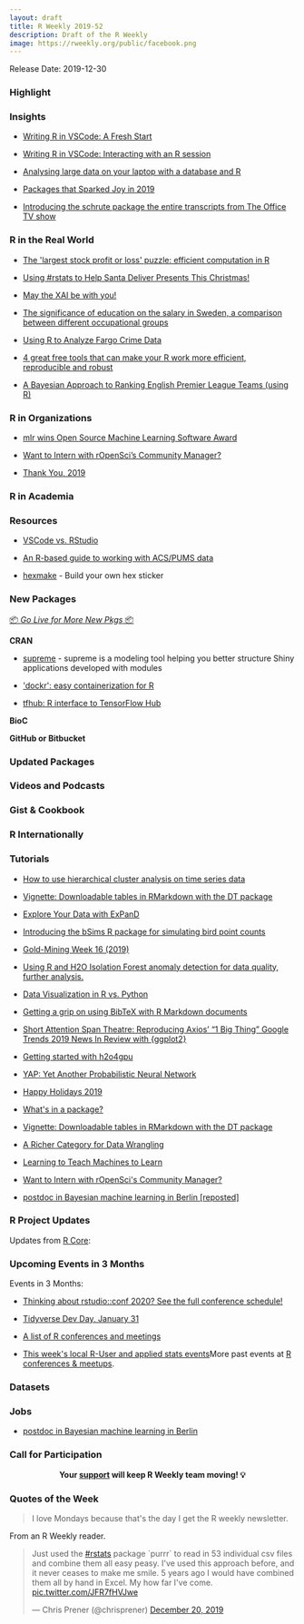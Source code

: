 ```yaml
---
layout: draft
title: R Weekly 2019-52
description: Draft of the R Weekly
image: https://rweekly.org/public/facebook.png
---
```


Release Date: 2019-12-30

###  Highlight



### Insights

+ [Writing R in VSCode: A Fresh Start](https://renkun.me/2019/12/11/writing-r-in-vscode-a-fresh-start/)

+ [Writing R in VSCode: Interacting with an R session](https://renkun.me/2019/12/26/writing-r-in-vscode-interacting-with-an-r-session/)

+ [Analysing large data on your laptop with a database and R](http://freerangestats.info/blog/2019/12/22/nyc-taxis-sql)

+ [Packages that Sparked Joy in 2019](https://www.rostrum.blog/2019/12/27/pkgs-2019/)

+ [Introducing the schrute package the entire transcripts from The Office TV show](https://technistema.com/posts/introducing-the-schrute-package-the-entire-transcripts-from-the-office/)

### R in the Real World

+ [The 'largest stock profit or loss' puzzle: efficient computation in R](http://varianceexplained.org/r/stock-changes/)

+ [Using #rstats to Help Santa Deliver Presents This Christmas!](https://rud.is/b/2019/12/23/using-rstats-to-help-santa-deliver-presents-this-christmas/)

+ [May the XAI be with you!](https://medium.com/@ModelOriented/may-the-xai-be-with-you-6ea82d5b4fcc)

+ [The significance of education on the salary in Sweden, a comparison between different occupational groups](http://mikaellundqvist.rbind.io/2019/12/21/the-significance-of-education-on-the-salary-in-sweden-a-comparison-between-different-occupational-groups/)

+ [Using R to Analyze Fargo Crime Data](https://technistema.com/posts/using-r-to-analyze-fargo-crime-data/)

+ [4 great free tools that can make your R work more efficient, reproducible and robust](https://jozef.io/r920-christmas-praise-2019/)

+ [A Bayesian Approach to Ranking English Premier League Teams (using R)](https://tonyelhabr.rbind.io/post/bayesian-statistics-english-premier-league/)

<!-- + [MERRY CRISPMAS - a festive, data-driven short story](https://merry-crispmas.netlify.com/) -->

###  R in Organizations

+ [mlr wins Open Source Machine Learning Software Award](https://mlr-org.com/docs/mlr-wins-open-source-machine-learning-software-award/)

+ [Want to Intern with rOpenSci’s Community Manager?](https://ropensci.org/blog/2019/12/23/community-intern/)

+ [Thank You, 2019](https://ropensci.org/blog/2019/12/23/thankyou/)

###  R in Academia



###  Resources

+ [VSCode vs. RStudio​](https://1drv.ms/p/s!Aiu8ihXBTRNkuC_pYGrWKm3IwaZn)

+ [An R-based guide to working with ACS/PUMS data](https://github.com/jaytimm/working_with_census_microdata)

+ [hexmake](http://connect.thinkr.fr/hexmake/) - Build your own hex sticker


###  New Packages

<p class="added-hostname"><a href="https://rweekly.org/live" target="_blank" class="externalLink">📦 <i>Go Live for More New Pkgs</i> 📦</a></p>

**CRAN**

+ [supreme](https://github.com/strboul/supreme) - supreme is a modeling tool helping you better structure Shiny applications developed with modules

+ ['dockr': easy containerization for R](http://smaakage85.netlify.com/2019/12/21/dockr-easy-containerization-for-r/)

+ [tfhub: R interface to TensorFlow Hub](https://blogs.rstudio.com/tensorflow/posts/2019-12-18-tfhub-0.7.0/)

**BioC**



**GitHub or Bitbucket**


### Updated Packages



###  Videos and Podcasts




### Gist & Cookbook



### R Internationally


###  Tutorials

+ [How to use hierarchical cluster analysis on time series data](https://www.storybench.org/how-to-use-hierarchical-cluster-analysis-on-time-series-data/)

+ [Vignette: Downloadable tables in RMarkdown with the DT package](https://martinctc.github.io/blog/vignette-downloadable-tables-in-rmarkdown-with-the-dt-package/)

+ [Explore Your Data with ExPanD](https://joachim-gassen.github.io/2019/12/explore-your-data-with-expand/)

+ [Introducing the bSims R package for simulating bird point counts](https://peter.solymos.org/code/2019/12/22/bsims-package.html)

+ [Gold-Mining Week 16 (2019)](https://fantasyfootballanalytics.net/2019/12/gold-mining-week-16-2019.html)

+ [Using R and H2O Isolation Forest anomaly detection for data quality, further analysis.](https://laranikalranalytics.blogspot.com/2019/12/using-r-and-h2o-isolation-forest.html)

+ [Data Visualization in R vs. Python](https://www.inwt-statistics.com/read-blog/data-visualization-R-versus-python.html)

+ [Getting a grip on using BibTeX with R Markdown documents](https://joshuamrosenberg.com/post/2019/12/22/using-bibtex-with-r-markdown/)

+ [Short Attention Span Theatre: Reproducing Axios’ “1 Big Thing” Google Trends 2019 News In Review with {ggplot2}](https://rud.is/b/2019/12/27/short-attention-span-theatre-reproducing-axios-1-big-thing-google-trends-2019-news-in-review-with-ggplot2/)

+ [Getting started with h2o4gpu](https://www.daeconomist.com/post/2019-12-26-h2o4gpu/)

+ [YAP: Yet Another Probabilistic Neural Network](https://statcompute.wordpress.com/2019/12/25/yap-yet-another-probabilistic-neural-network/)

+ [Happy Holidays 2019](https://www.littlemissdata.com/blog/happy-holidays-2019)

+ [What's in a package?](https://r-house.netlify.com/2019/12/25/whats-in-a-package/)

+ [Vignette: Downloadable tables in RMarkdown with the DT package](https://martinctc.github.io/blog/vignette-downloadable-tables-in-rmarkdown-with-the-dt-package/)

+ [A Richer Category for Data Wrangling](http://www.win-vector.com/blog/2019/12/a-richer-category-for-data-wrangling/)

+ [Learning to Teach Machines to Learn](https://alison.rbind.io/post/2019-12-23-learning-to-teach-machines-to-learn/)

+ [Want to Intern with rOpenSci's Community Manager?](https://ropensci.org/blog/2019/12/23/community-intern/)

+ [postdoc in Bayesian machine learning in Berlin [reposted]](https://xianblog.wordpress.com/2019/12/24/postdoc-in-bayesian-machine-learning-in-berlin-reposted/)


<!--<div class="post-more-begin></div><div class="post-more-end"></div>-->

###  R Project Updates

Updates from [R Core](http://developer.r-project.org/blosxom.cgi/R-devel/NEWS):


###  Upcoming Events in 3 Months

Events in 3 Months:

+ [Thinking about rstudio::conf 2020? See the full conference schedule!](https://blog.rstudio.com/2019/11/25/thinking-about-rstudio-conf-2020-see-the-full-conference-schedule/)

+ [Tidyverse Dev Day, January 31](https://www.tidyverse.org/blog/2019/11/tidyverse-dev-day-2020/)

+ [A list of R conferences and meetings](https://jumpingrivers.github.io/meetingsR/events.html)

+ [This week's local R-User and applied stats events](https://community.rstudio.com/c/irl)More past events at [R conferences & meetups](https://conf.rweekly.org).


### Datasets



### Jobs

+ [postdoc in Bayesian machine learning in Berlin](https://xianblog.wordpress.com/2019/12/24/postdoc-in-bayesian-machine-learning-in-berlin-reposted/)


###  Call for Participation


<p class="hide-support added-hostname support-rweekly" style="text-align: center;font-weight: bold;">Your <a class="non-visited externalLink" href="https://www.patreon.com/rweekly" onclick="pas(this)">support</a> will keep R Weekly team moving! 💡</p>

###  Quotes of the Week

> I love Mondays because that's the day I get the R weekly newsletter.

From an R Weekly reader.

<blockquote class="twitter-tweet"><p lang="en" dir="ltr">Just used the <a href="https://twitter.com/hashtag/rstats?src=hash&amp;ref_src=twsrc%5Etfw">#rstats</a> package `purrr` to read in 53 individual csv files and combine them all easy peasy. I&#39;ve used this approach before, and it never ceases to make me smile. 5 years ago I would have combined them all by hand in Excel. My how far I&#39;ve come. <a href="https://t.co/JFR7fHVJwe">pic.twitter.com/JFR7fHVJwe</a></p>&mdash; Chris Prener (@chrisprener) <a href="https://twitter.com/chrisprener/status/1208040162187448322?ref_src=twsrc%5Etfw">December 20, 2019</a></blockquote>

<script async src="https://platform.twitter.com/widgets.js" charset="utf-8"></script>

